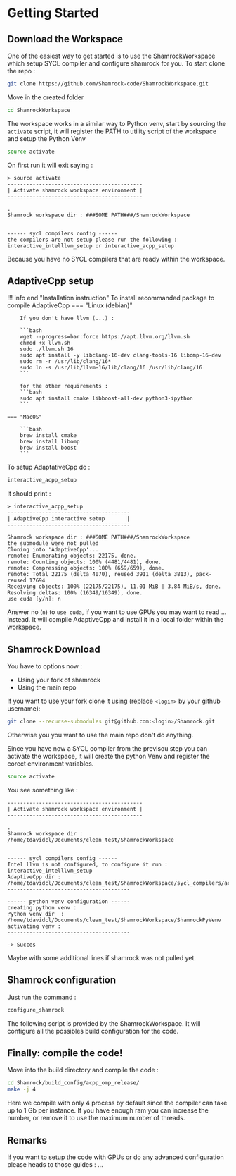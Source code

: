 # Getting Started

## Download the Workspace

One of the easiest way to get started is to use the ShamrockWorkspace which setup SYCL compiler and configure shamrock for you.
To start clone the repo :
```bash
git clone https://github.com/Shamrock-code/ShamrockWorkspace.git
```

Move in the created folder
```bash
cd ShamrockWorkspace
```
The workspace works in a similar way to Python venv, start by sourcing the `activate` script, it will register the PATH to utility script of the workspace and setup the Python Venv
```bash
source activate
```

On first run it will exit saying : 
```
> source activate   
-------------------------------------------
| Activate shamrock workspace environment |
-------------------------------------------

.
Shamrock workspace dir : ###SOME PATH###/ShamrockWorkspace


------ sycl compilers config ------
the compilers are not setup please run the following :
interactive_intelllvm_setup or interactive_acpp_setup
```
Because you have no SYCL compilers that are ready within the workspace.

## AdaptiveCpp setup

!!! info end "Installation instruction"
    To install recommanded package to compile AdaptiveCpp
    === "Linux (debian)"

        If you don't have llvm (...) : 

        ```bash
        wget --progress=bar:force https://apt.llvm.org/llvm.sh
        chmod +x llvm.sh
        sudo ./llvm.sh 16
        sudo apt install -y libclang-16-dev clang-tools-16 libomp-16-dev
        sudo rm -r /usr/lib/clang/16*
        sudo ln -s /usr/lib/llvm-16/lib/clang/16 /usr/lib/clang/16
        ```

        for the other requirements :
        ```bash
        sudo apt install cmake libboost-all-dev python3-ipython
        ```

    === "MacOS"

        ```bash
        brew install cmake
        brew install libomp
        brew install boost
        ```

To setup AdaptativeCpp do :
```bash
interactive_acpp_setup
```

It should print : 
```
> interactive_acpp_setup
---------------------------------------
| AdaptiveCpp interactive setup       |
---------------------------------------

Shamrock workspace dir : ###SOME PATH###/ShamrockWorkspace
the submodule were not pulled
Cloning into 'AdaptiveCpp'...
remote: Enumerating objects: 22175, done.
remote: Counting objects: 100% (4481/4481), done.
remote: Compressing objects: 100% (659/659), done.
remote: Total 22175 (delta 4070), reused 3911 (delta 3813), pack-reused 17694
Receiving objects: 100% (22175/22175), 11.01 MiB | 3.84 MiB/s, done.
Resolving deltas: 100% (16349/16349), done.
use cuda [y/n]: n
```

Answer no (`n`) to `use cuda`, if you want to use GPUs you may want to read ... instead.
It will compile AdaptiveCpp and install it in a local folder within the workspace.


## Shamrock Download

You have to options now : 
 - Using your fork of shamrock
 - Using the main repo

If you want to use your fork clone it using (replace `<login>` by your github username):
```bash
git clone --recurse-submodules git@github.com:<login>/Shamrock.git
```
Otherwise you you want to use the main repo don't do anything.

Since you have now a SYCL compiler from the previsou step you can activate the workspace, it will create the python Venv and register the corect environment variables.
```bash
source activate
```

You see something like :
```
-------------------------------------------
| Activate shamrock workspace environment |
-------------------------------------------

.
Shamrock workspace dir : /home/tdavidcl/Documents/clean_test/ShamrockWorkspace


------ sycl compilers config ------
Intel llvm is not configured, to configure it run : interactive_intelllvm_setup
AdaptiveCpp dir : /home/tdavidcl/Documents/clean_test/ShamrockWorkspace/sycl_compilers/acpp/
---------------------------------------

------ python venv configuration ------
creating python venv :
Python venv dir  : /home/tdavidcl/Documents/clean_test/ShamrockWorkspace/ShamrockPyVenv
activating venv :
---------------------------------------

-> Succes
```
Maybe with some additional lines if shamrock was not pulled yet.

## Shamrock configuration

Just run the command :
```bash
configure_shamrock
```
The following script is provided by the ShamrockWorkspace.
It will configure all the possibles build configuration for the code.


## Finally: compile the code!

Move into the build directory and compile the code : 

```bash
cd Shamrock/build_config/acpp_omp_release/
make -j 4
```

Here we compile with only 4 process by default since the compiler can take up to 1 Gb per instance. If you have enough ram you can increase the number, or remove it to use the maximum number of threads.


## Remarks

If you want to setup the code with GPUs or do any advanced configuration please heads to those guides : ...